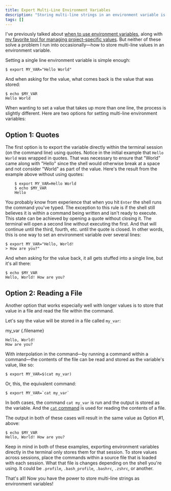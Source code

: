 ```yaml
---
title: Export Multi-Line Environment Variables
description: "Storing multi-line strings in an environment variable is nice and easy to do, but the process is slightly different than a single line value. Here I present two approaches that achieve the same result."
tags: []
---
```


I've previously talked about [when to use environment variables](/blog/when-to-use-environment-variables/), along with [my favorite tool for managing project-specific values](/blog/when-to-use-environment-variables/). But neither of these solve a problem I run into occasionally—how to store multi-line values in an environment variable.

Setting a single line environment variable is simple enough:

    $ export MY_VAR="Hello World"

And when asking for the value, what comes back is the value that was stored:

    $ echo $MY_VAR
    Hello World

When wanting to set a value that takes up more than one line, the process is slightly different. Here are two options for setting multi-line environment variables:

## Option 1: Quotes

The first option is to export the variable directly within the terminal session (on the command line) using quotes. Notice in the initial example that `Hello World` was wrapped in quotes. That was necessary to ensure that "World" came along with "Hello" since the shell would otherwise break at a space and not consider "World" as part of the value. Here's the result from the example above without using quotes:

        $ export MY_VAR=Hello World
        $ echo $MY_VAR
        Hello

You probably know from experience that when you hit `Enter` the shell runs the command you've typed. The exception to this rule is if the shell still believes it is within a command being written and isn't ready to execute. This state can be achieved by opening a quote without closing it. The terminal will open a second line without executing the first. And that will continue until the third, fourth, etc. until the quote is closed. In other words, this is one way to set an environment variable over several lines:

    $ export MY_VAR="Hello, World!
    > How are you?"

And when asking for the value back, it all gets stuffed into a single line, but it's all there:

    $ echo $MY_VAR
    Hello, World! How are you?

## Option 2: Reading a File

Another option that works especially well with longer values is to store that value in a file and read the file within the command.

Let's say the value will be stored in a file called `my_var`:

my_var {.filename}

```
Hello, World!
How are you?
```

With interpolation in the command—by running a command within a command—the contents of the file can be read and stored as the variable's value, like so:

    $ export MY_VAR=$(cat my_var)

Or, this, the equivalent command:

    $ export MY_VAR=`cat my_var`

In both cases, the command `cat my_var` is run and the output is stored as the variable. And the [`cat` command](<https://en.wikipedia.org/wiki/Cat_(Unix)>) is used for reading the contents of a file.

The output in both of these cases will result in the same value as Option #1, above:

    $ echo $MY_VAR
    Hello, World! How are you?

Keep in mind in both of these examples, exporting environment variables directly in the terminal only stores them for that session. To store values across sessions, place the commands within a source file that is loaded with each session. What that file is changes depending on the shell you're using. It could be `.profile`, `.bash_profile`, `.bashrc`, `.zshrc`, or another.

That's all! Now you have the power to store multi-line strings as environment variables!
